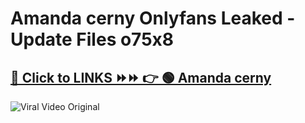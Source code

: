 
 # Amanda cerny Onlyfans Leaked - Update Files o75x8

## <h2><a href="https://clipsfans.com/Amanda_cerny&ref=git">🔗 Click to LINKS ⏩⏩ 👉 🟢 Amanda cerny </a></h2>

<a href="https://clipsfans.com/Amanda_cerny&ref=git" rel="nofollow" data-target="animated-image.originalLink"><img src="https://i.ibb.co.com/xMMVF88/686577567.gif" alt="Viral Video Original" style="max-width: 100%; display: inline-block;" data-target="animated-image.originalImage"></a>

